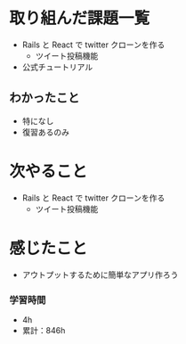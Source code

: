 # 取り組んだ課題一覧

- Rails と React で twitter クローンを作る
  - ツイート投稿機能
- 公式チュートリアル

## わかったこと

- 特になし
- 復習あるのみ

# 次やること

- Rails と React で twitter クローンを作る
  - ツイート投稿機能

# 感じたこと

- アウトプットするために簡単なアプリ作ろう

### 学習時間

- 4h
- 累計：846h
